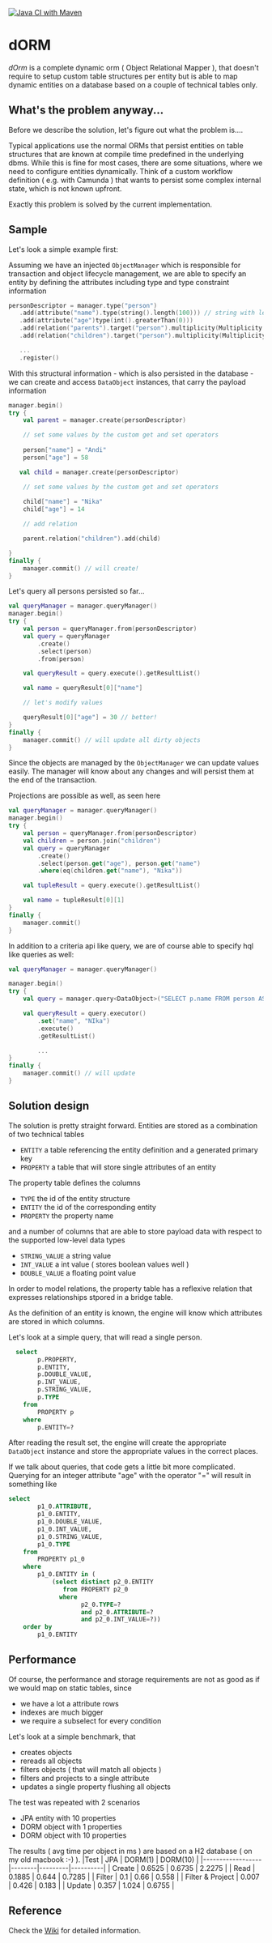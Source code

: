 [![Java CI with Maven](https://github.com/coolsamson7/dorm/actions/workflows/maven.yml/badge.svg)](https://github.com/coolsamson7/dorm/actions/workflows/maven.yml)

# dORM

_dOrm_ is a complete dynamic orm ( Object Relational Mapper ), that doesn't require to setup custom table structures per entity but is able to map
dynamic entities on a database based on a couple of technical tables only.

## What's the problem anyway...

Before we describe the solution, let's figure out what the problem is....

Typical applications use the normal ORMs that persist entities on table structures that are known at compile time predefined in the underlying dbms. 
While this is fine for most cases, there are some situations, where we need to configure entities dynamically.
Think of a custom workflow definition ( e.g. with Camunda ) that wants to persist some complex internal state, which is not known upfront.

Exactly this problem is solved by the current implementation.

## Sample 
Let's look a simple example first:

Assuming we have an injected `ObjectManager` which is responsible for transaction and object lifecycle management, we are able to
specify an entity by defining the attributes including type and type constraint information


```Kotlin
personDescriptor = manager.type("person")
   .add(attribute("name").type(string().length(100))) // string with length constraint
   .add(attribute("age")type(int().greaterThan(0)))
   .add(relation("parents").target("person").multiplicity(Multiplicity.ONE_OR_MANY).inverse("children"))
   .add(relation("children").target("person").multiplicity(Multiplicity.ZERO_OR_MANY).inverse("parents"))

   ...
   .register()
``` 

With this structural information - which is also persisted in the database - we can create and access `DataObject` instances, that carry the payload information

        
```Kotlin
manager.begin()
try {
    val parent = manager.create(personDescriptor)

    // set some values by the custom get and set operators
    
    person["name"] = "Andi"
    person["age"] = 58

   val child = manager.create(personDescriptor)

    // set some values by the custom get and set operators
    
    child["name"] = "Nika"
    child["age"] = 14

    // add relation

    parent.relation("children").add(child)

}
finally {
    manager.commit() // will create!
}
``` 

Let's query all persons persisted so far...

```Kotlin
val queryManager = manager.queryManager()
manager.begin()
try {
    val person = queryManager.from(personDescriptor)
    val query = queryManager
        .create()
        .select(person)
        .from(person)

    val queryResult = query.execute().getResultList()

    val name = queryResult[0]["name"]

    // let's modify values

    queryResult[0]["age"] = 30 // better!
}
finally {
    manager.commit() // will update all dirty objects
}
``` 

Since the objects are managed by the `ObjectManager` we can update values easily. The manager will know about any changes and will
persist them at the end of the transaction.

Projections are possible as well, as seen here

```Kotlin
val queryManager = manager.queryManager()
manager.begin()
try {
    val person = queryManager.from(personDescriptor)
    val children = person.join("children")
    val query = queryManager
        .create()
        .select(person.get("age"), person.get("name")
        .where(eq(children.get("name"), "Nika"))

    val tupleResult = query.execute().getResultList()

    val name = tupleResult[0][1]
}
finally {
    manager.commit()
}
``` 

In addition to a criteria api like query, we are of course able to specify hql like queries as well:

```Kotlin
val queryManager = manager.queryManager()

manager.begin()
try {
    val query = manager.query<DataObject>("SELECT p.name FROM person AS p JOIN p.children as children WHERE children.name = :name")

    val queryResult = query.executor()
        .set("name", "NIka")
        .execute()
        .getResultList()

        ...
}
finally {
    manager.commit() // will update
}
```
## Solution design

The solution is pretty straight forward. Entities are stored as a combination of two technical tables
* `ENTITY` a table referencing the entity definition and a generated primary key
* `PROPERTY` a table that will store single attributes of an entity

The property table defines the columns

* `TYPE` the id of the entity structure
* `ENTITY` the id of the corresponding entity
* `PROPERTY` the property name

and a number of columns that are able to store payload data with respect to the supported low-level data types
* `STRING_VALUE` a string value
* `INT_VALUE` a int value ( stores boolean values well )
* `DOUBLE_VALUE` a floating point value

In order to model relations, the property table has a reflexive relation that expresses relationships stpored in a bridge table.

As the definition of an entity is known, the engine will know which attributes are stored in which columns.

Let's look at a simple query, that will read a single person.

```Sql
  select
        p.PROPERTY,
        p.ENTITY,
        p.DOUBLE_VALUE,
        p.INT_VALUE,
        p.STRING_VALUE,
        p.TYPE 
    from
        PROPERTY p 
    where
        p.ENTITY=?
```

After reading the result set, the engine will create the appropriate `DataObject` instance and store the appropriate values in the correct places.

If we talk about queries, that code gets a little bit more complicated. Querying for an integer attribute "age" with the operator "=" will result in something like
```Sql
select
        p1_0.ATTRIBUTE,
        p1_0.ENTITY,
        p1_0.DOUBLE_VALUE,
        p1_0.INT_VALUE,
        p1_0.STRING_VALUE,
        p1_0.TYPE 
    from
        PROPERTY p1_0 
    where
        p1_0.ENTITY in (
            (select distinct p2_0.ENTITY 
               from PROPERTY p2_0 
              where
                    p2_0.TYPE=? 
                    and p2_0.ATTRIBUTE=? 
                    and p2_0.INT_VALUE=?)) 
    order by
        p1_0.ENTITY
```

## Performance

Of course, the performance and storage requirements are not as good as if we would map on static tables, since
* we have a lot a attribute rows
* indexes are much bigger
* we require a subselect for every condition

Let's look at a simple benchmark, that
* creates objects
* rereads all objects
* filters objects ( that will match all objects )
* filters and projects to a single attribute
* updates a single property flushing all objects

The test was repeated with 2 scenarios
* JPA entity with 10 properties
* DORM object with 1 properties
* DORM object with 10 properties

The results ( avg time per object in ms ) are based on a H2 database ( on my old macbook :-) ). 
|Test              |   JPA  | DORM(1) | DORM(10) |
|------------------|--------|---------|----------|
| Create           | 0.6525 | 0.6735  |   2.2275 |
| Read             | 0.1885 | 0.644   |  0.7285  |
| Filter           | 0.1    | 0.66    |  0.558   |
| Filter & Project | 0.007  | 0.426   |  0.183   |
| Update           | 0.357  | 1.024   |  0.6755  |

## Reference

Check the [Wiki](https://github.com/coolsamson7/dorm/wiki) for detailed information.
